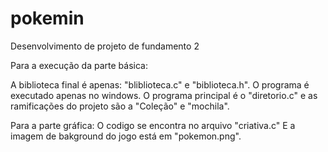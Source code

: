 # pokemin
Desenvolvimento de projeto de fundamento 2

Para a execução da parte básica:

A biblioteca final é apenas: "bliblioteca.c" e "biblioteca.h".
O programa é executado apenas no windows.
O programa principal é o "diretorio.c" e as ramificações do projeto são a "Coleção" e "mochila".

Para a parte gráfica:
O codigo se encontra no arquivo "criativa.c"
E a imagem de bakground do jogo está em "pokemon.png".
